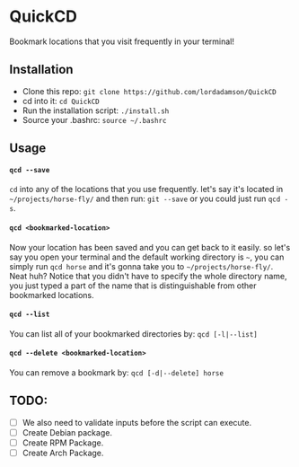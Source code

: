 # QuickCD
Bookmark locations that you visit frequently in your terminal!

## Installation
* Clone this repo: `git clone https://github.com/lordadamson/QuickCD`
* cd into it: `cd QuickCD`
* Run the installation script: `./install.sh`
* Source your .bashrc: `source ~/.bashrc`

## Usage
#### `qcd --save`
`cd` into any of the locations that you use frequently. let's say it's located in `~/projects/horse-fly/` and then run: `git --save` or you could just run `qcd -s`.

#### `qcd <bookmarked-location>`
Now your location has been saved and you can get back to it easily. so let's say you open your terminal and the default working directory is `~`, you can simply run `qcd horse` and it's gonna take you to `~/projects/horse-fly/`. Neat huh? Notice that you didn't have to specify the whole directory name, you just typed a part of the name that is distinguishable from other bookmarked locations.

#### `qcd --list`
You can list all of your bookmarked directories by: `qcd [-l|--list]`

#### `qcd --delete <bookmarked-location>`
You can remove a bookmark by: `qcd [-d|--delete] horse`

## TODO:
* [ ] We also need to validate inputs before the script can execute.
* [ ] Create Debian package.
* [ ] Create RPM Package.
* [ ] Create Arch Package.
